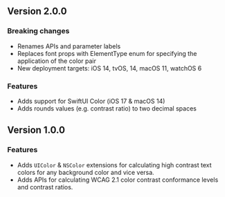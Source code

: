 ## Version 2.0.0

### Breaking changes
* Renames APIs and parameter labels
* Replaces font props with ElementType enum for specifying the application of the color pair
* New deployment targets: iOS 14, tvOS, 14, macOS 11, watchOS 6

### Features
* Adds support for SwiftUI Color (iOS 17 & macOS 14)
* Adds rounds values (e.g. contrast ratio) to two decimal spaces

## Version 1.0.0

### Features
* Adds `UIColor` & `NSColor` extensions for calculating high contrast text colors for any background color and vice versa.
* Adds APIs for calculating WCAG 2.1 color contrast conformance levels and contrast ratios.


